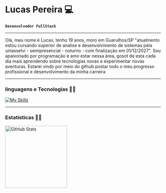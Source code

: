 # Lucas Pereira 💻

**`Desenvolvedor FullStack`**

---

Olá, meu nome é Lucas, tenho 19 anos, moro em Guarulhos/SP "atualmento estou cursando superior de analise e desenvolvimento de sistemas pela uniasselvi - semipresencial - 
noturno - com finalização em 01/12/2027". Sou apaixonado por programação e amo estar nessa área, gosot de esta cada dia mais aprendendo sobre tecnologias novas e experimentar novas aventuras.
Estarei vindo por meio do github postar todo o meu progresso profissional e desenvolvimento da minha carreira

---


### linguagens e Tecnologias 👨‍💻

[![My Skills](https://skillicons.dev/icons?i=js,html,css,cpp,py)](https://skillicons.dev)

---

### Estatisticas 👨‍💻
 
<img 
      align="left" 
      alt="GitHub Stats" 
      height="200" 
      src="https://github-readme-stats.vercel.app/api/top-langs/?username=LucasPereira1212&theme=tokyonight&layout=compact&custom_title=Tecnologias&langs_count=9" 
  />




<!--
**LucasPereira1212/LucasPereira1212** is a ✨ _special_ ✨ repository because its `README.md` (this file) appears on your GitHub profile.

Here are some ideas to get you started:

- 🔭 I’m currently working on ...
- 🌱 I’m currently learning ...
- 👯 I’m looking to collaborate on ...
- 🤔 I’m looking for help with ...
- 💬 Ask me about ...
- 📫 How to reach me: ...
- 😄 Pronouns: ...
- ⚡ Fun fact: ...
-->
